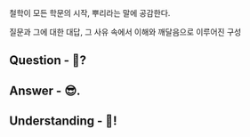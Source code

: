 철학이 모든 학문의 시작, 뿌리라는 말에 공감한다.

질문과 그에 대한 대답, 그 사유 속에서 이해와 깨달음으로 이루어진 구성



## Question - 🤔?



## Answer - 😎.



## Understanding - 🎊!